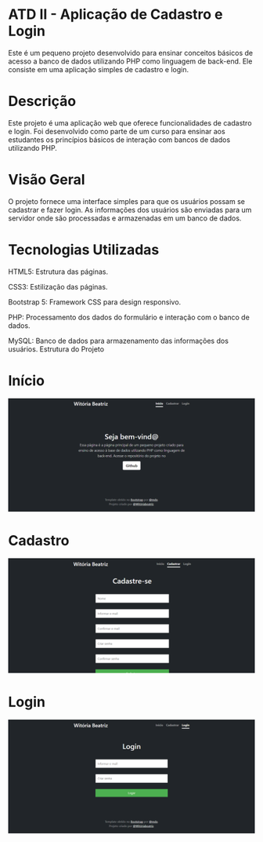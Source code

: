 # ATD II - Aplicação de Cadastro e Login
Este é um pequeno projeto desenvolvido para ensinar conceitos básicos de acesso a banco de dados utilizando PHP como linguagem de back-end. Ele consiste em uma aplicação simples de cadastro e login.
# Descrição
Este projeto é uma aplicação web que oferece funcionalidades de cadastro e login. Foi desenvolvido como parte de um curso para ensinar aos estudantes os princípios básicos de interação com bancos de dados utilizando PHP.

# Visão Geral
O projeto fornece uma interface simples para que os usuários possam se cadastrar e fazer login. As informações dos usuários são enviadas para um servidor onde são processadas e armazenadas em um banco de dados.

# Tecnologias Utilizadas
HTML5: Estrutura das páginas.

CSS3: Estilização das páginas.

Bootstrap 5: Framework CSS para design responsivo. 

PHP: Processamento dos dados do formulário e interação com o banco de dados.

MySQL: Banco de dados para armazenamento das informações dos usuários.
Estrutura do Projeto

# Início
<img src="início.png" alt="início">

# Cadastro
<img src="cadastro.png" alt="cadastro">

# Login
<img src="login.png" alt="login">